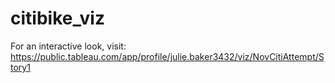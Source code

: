 # citibike_viz

For an interactive look, visit: https://public.tableau.com/app/profile/julie.baker3432/viz/NovCitiAttempt/Story1
